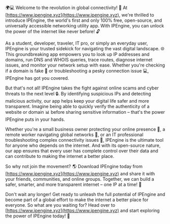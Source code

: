 🌍💻 Welcome to the revolution in global connectivity! 🚀 At [https://www.ipengine.xyz](https://www.ipengine.xyz), we're thrilled to introduce IPEngine, the world's first and only 100% free, open-source, and universally accessible networking utility app. With IPEngine, you can unlock the power of the internet like never before! 🔓

As a student, developer, traveler, IT pro, or simply an everyday user, IPEngine is your trusted sidekick for navigating the vast digital landscape. 🌐 This groundbreaking app empowers you to look up IP addresses and domains, run DNS and WHOIS queries, trace routes, diagnose internet issues, and monitor your network setup with ease. Whether you're checking if a domain is fake 🤔 or troubleshooting a pesky connection issue 💻, IPEngine has got you covered.

But that's not all! IPEngine takes the fight against online scams and cyber threats to the next level 🔒. By identifying suspicious IPs and detecting malicious activity, our app helps keep your digital life safer and more transparent. Imagine being able to quickly verify the authenticity of a website or domain 📊 before sharing sensitive information – that's the power IPEngine puts in your hands.

Whether you're a small business owner protecting your online presence 🏢, a remote worker navigating global networks 💼, or an IT professional troubleshooting complex connectivity issues 🔧, IPEngine is the ultimate tool for anyone who depends on the internet. And with its open-source nature, our app ensures that every user has complete control over their data and can contribute to making the internet a better place.

So why not join the movement? 🌎 Download IPEngine today from [https://www.ipengine.xyz](https://www.ipengine.xyz) and share it with your friends, communities, and online groups. Together, we can build a safer, smarter, and more transparent internet – one IP at a time! 💪

Don't wait any longer! Get ready to unleash the full potential of IPEngine and become part of a global effort to make the internet a better place for everyone. So what are you waiting for? Head over to [https://www.ipengine.xyz](https://www.ipengine.xyz) and start exploring the power of IPEngine today! 🚀